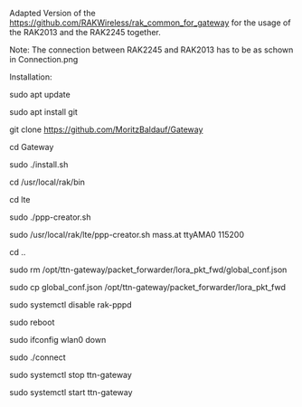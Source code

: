 Adapted Version of the https://github.com/RAKWireless/rak_common_for_gateway for the usage of the RAK2013 and the RAK2245 together. 

Note: The connection between RAK2245 and RAK2013 has to be as schown in Connection.png

Installation: 

sudo apt update

sudo apt install git

git clone https://github.com/MoritzBaldauf/Gateway

cd Gateway

sudo ./install.sh

cd /usr/local/rak/bin

cd lte

sudo ./ppp-creator.sh

sudo /usr/local/rak/lte/ppp-creator.sh mass.at ttyAMA0 115200

cd ..

sudo rm /opt/ttn-gateway/packet_forwarder/lora_pkt_fwd/global_conf.json

sudo cp global_conf.json /opt/ttn-gateway/packet_forwarder/lora_pkt_fwd

sudo systemctl disable rak-pppd

sudo reboot

sudo ifconfig wlan0 down 

sudo ./connect 

sudo systemctl stop ttn-gateway

sudo systemctl start ttn-gateway

